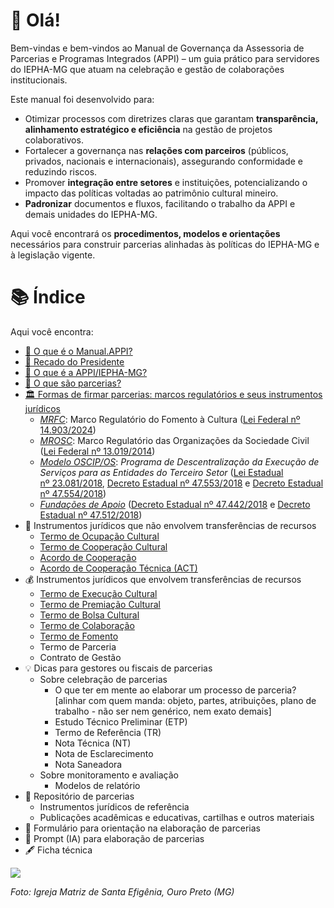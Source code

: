 # 🤗 Olá!
Bem-vindas e bem-vindos ao Manual de Governança da Assessoria de Parcerias e Programas Integrados (APPI) – um guia prático para servidores do IEPHA-MG que atuam na celebração e gestão de colaborações institucionais.

Este manual foi desenvolvido para:

- Otimizar processos com diretrizes claras que garantam **transparência, alinhamento estratégico e eficiência** na gestão de projetos colaborativos.
- Fortalecer a governança nas **relações com parceiros** (públicos, privados, nacionais e internacionais), assegurando conformidade e reduzindo riscos.
- Promover **integração entre setores** e instituições, potencializando o impacto das políticas voltadas ao patrimônio cultural mineiro.
- **Padronizar** documentos e fluxos, facilitando o trabalho da APPI e demais unidades do IEPHA-MG.

Aqui você encontrará os **procedimentos, modelos e orientações** necessários para construir parcerias alinhadas às políticas do IEPHA-MG e à legislação vigente.

# 📚 Índice
Aqui você encontra:

- [🤗 O que é o Manual.APPI?](paginas/sobre/README.md)
- [📣 Recado do Presidente](paginas/recado/README.md)
- [🙋 O que é a APPI/IEPHA-MG?](paginas/appi/README.md)
- [🤝 O que são parcerias?](paginas/parcerias/README.md)
- [🏛️ Formas de firmar parcerias: marcos regulatórios e seus instrumentos jurídicos](paginas/marcos_regulatorios/README.md)
   - _[MRFC](https://lucasfainblat.github.io/manual.appi/paginas/marcos_regulatorios/MRFC/README.html)_: Marco Regulatório do Fomento à Cultura ([Lei Federal nº 14.903/2024](http://legislacao.planalto.gov.br/legisla/legislacao.nsf/Viw_Identificacao/lei%2014.903-2024?OpenDocument))
   - [_MROSC_](https://lucasfainblat.github.io/manual.appi/paginas/marcos_regulatorios/MROSC/README.html): Marco Regulatório das Organizações da Sociedade Civil ([Lei Federal nº 13.019/2014](https://www.planalto.gov.br/ccivil_03/_ato2011-2014/2014/lei/L13019compilado.htm))
   - [_Modelo OSCIP/OS_](https://lucasfainblat.github.io/manual.appi/paginas/marcos_regulatorios/descentralizacao/README.html): _Programa de Descentralização da Execução de Serviços para as Entidades do Terceiro Setor_ ([Lei Estadual nº 23.081/2018](https://www.almg.gov.br/legislacao-mineira/LEI/23081/2018/), [Decreto Estadual nº 47.553/2018](https://www.almg.gov.br/consulte/legislacao/completa/completa.html?num=47553&ano=2018&tipo=DEC) e [Decreto Estadual nº 47.554/2018](https://www.almg.gov.br/consulte/legislacao/completa/completa.html?num=47554&ano=2018&tipo=DEC))
   - [_Fundações de Apoio_](https://lucasfainblat.github.io/manual.appi/paginas/marcos_regulatorios/fundacoes/README.html) ([Decreto Estadual nº 47.442/2018](https://www.almg.gov.br/consulte/legislacao/completa/completa.html?tipo=DEC&num=47442&comp=&ano=2018) e [Decreto Estadual nº 47.512/2018](https://www.almg.gov.br/consulte/legislacao/completa/completa.html?tipo=DEC&num=47512&comp=&ano=2018))
- 🚀 Instrumentos jurídicos que não envolvem transferências de recursos
   - [Termo de Ocupação Cultural](https://lucasfainblat.github.io/manual.appi/paginas/marcos_regulatorios/MRFC/TOC/README.html)
   - [Termo de Cooperação Cultural](https://lucasfainblat.github.io/manual.appi/paginas/marcos_regulatorios/MRFC/TCC/README.html)
   - [Acordo de Cooperação](https://lucasfainblat.github.io/manual.appi/paginas/marcos_regulatorios/MROSC/AC/README.html)
   - [Acordo de Cooperação Técnica (ACT)](https://lucasfainblat.github.io/manual.appi/paginas/marcos_regulatorios/ACT/README.html)
- 💰 Instrumentos jurídicos que envolvem transferências de recursos
   - [Termo de Execução Cultural](https://lucasfainblat.github.io/manual.appi/paginas/marcos_regulatorios/MRFC/TEC/README.html)
   - [Termo de Premiação Cultural](https://lucasfainblat.github.io/manual.appi/paginas/marcos_regulatorios/MRFC/TPC/README.html)
   - [Termo de Bolsa Cultural](https://lucasfainblat.github.io/manual.appi/paginas/marcos_regulatorios/MRFC/TBC/README.html)
   - [Termo de Colaboração](https://lucasfainblat.github.io/manual.appi/paginas/marcos_regulatorios/MROSC/TC/README.html)
   - [Termo de Fomento](https://lucasfainblat.github.io/manual.appi/paginas/marcos_regulatorios/MROSC/TF/README.html)
   - Termo de Parceria
   - Contrato de Gestão
- 💡 Dicas para gestores ou fiscais de parcerias
   - Sobre celebração de parcerias
      - O que ter em mente ao elaborar um processo de parceria? [alinhar com quem manda: objeto, partes, atribuições, plano de trabalho  - não ser nem genérico, nem exato demais]
      - Estudo Técnico Preliminar (ETP)
      - Termo de Referência (TR)
      - Nota Técnica (NT)
      - Nota de Esclarecimento
      - Nota Saneadora
   - Sobre monitoramento e avaliação
      - Modelos de relatório
- 📖 Repositório de parcerias
   - Instrumentos jurídicos de referência
   - Publicações acadêmicas e educativas, cartilhas e outros materiais
- 🏁 Formulário para orientação na elaboração de parcerias
- 🤖 Prompt (IA) para elaboração de parcerias
- 🖋️ Ficha técnica

<img src="https://github.com/user-attachments/assets/057d28f0-49d2-4ae5-be0c-ade12d75867b">

_Foto: Igreja Matriz de Santa Efigênia, Ouro Preto (MG)_
